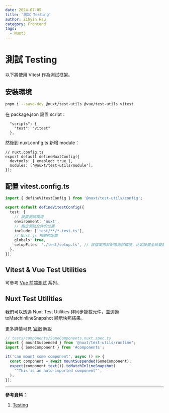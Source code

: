```yaml
---
date: 2024-07-05
title: '測試 Testing'
author: Zihyin Hsu
category: Frontend
tags:
  - Nuxt3
---
```


# 測試 Testing

以下將使用 Vitest 作為測試框架。

## 安裝環境

```bash
pnpm i --save-dev @nuxt/test-utils @vue/test-utils vitest
```

在 package.json 設置 script：

```json{2}
  "scripts": {
    "test": "vitest"
  },
```

然後到 nuxt.config.ts 新增 module：

```ts{4}
// nuxt.config.ts
export default defineNuxtConfig({
  devtools: { enabled: true },
  modules: ['@nuxt/test-utils/module'],
});
```

## 配置 vitest.config.ts

```ts
import { defineVitestConfig } from '@nuxt/test-utils/config';

export default defineVitestConfig({
  test: {
    // 設置測試環境
    environment: 'nuxt',
    // 指定測試文件的位置
    include: ['test/**/*.test.ts'],
    // Nuxt.js 相關的配置
    globals: true,
    setupFiles: './test/setup.ts', // 該檔案用於配置測試環境，比如設置全局變數、配置 mock 函數
  },
});
```

## Vitest & Vue Test Utilities

可參考 [Vue 前端測試](/Frontend/vitest/unitTest.html) 系列。

## Nuxt Test Utilities

我們可以透過 Nuxt Test Utilities 非同步掛載元件，並透過 toMatchInlineSnapshot 顯示快照結果。

更多詳情可見 [官網](https://nuxt.com/docs/getting-started/testing#%EF%B8%8F-helpers) 解說

```ts
// tests/components/SomeComponents.nuxt.spec.ts
import { mountSuspended } from '@nuxt/test-utils/runtime';
import { SomeComponent } from '#components';

it('can mount some component', async () => {
  const component = await mountSuspended(SomeComponent);
  expect(component.text()).toMatchInlineSnapshot(
    '"This is an auto-imported component"',
  );
});
```

---

**參考資料：**

1. [Testing](https://nuxt.com/docs/getting-started/testing)
